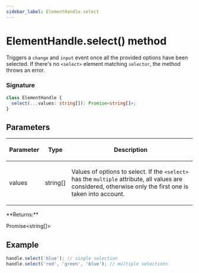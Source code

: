 ```yaml
---
sidebar_label: ElementHandle.select
---
```


# ElementHandle.select() method

Triggers a `change` and `input` event once all the provided options have been selected. If there's no `<select>` element matching `selector`, the method throws an error.

### Signature

```typescript
class ElementHandle {
  select(...values: string[]): Promise<string[]>;
}
```

## Parameters

<table><thead><tr><th>

Parameter

</th><th>

Type

</th><th>

Description

</th></tr></thead>
<tbody><tr><td>

values

</td><td>

string\[\]

</td><td>

Values of options to select. If the `<select>` has the `multiple` attribute, all values are considered, otherwise only the first one is taken into account.

</td></tr>
</tbody></table>
**Returns:**

Promise&lt;string\[\]&gt;

## Example

```ts
handle.select('blue'); // single selection
handle.select('red', 'green', 'blue'); // multiple selections
```
